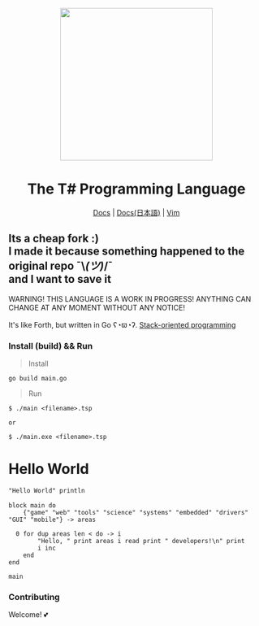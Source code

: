 <div align="center">
    <br>
    <img width="300px" src="https://user-images.githubusercontent.com/81926489/150945785-a4b40a2c-e68b-4bf8-b68c-009cc33985ba.PNG">
    <h1> The T# Programming Language</h1>


[Docs](https://github.com/Stasenko-Konstantin/Tsharp/blob/main/DOC/docs.md) |
[Docs(日本語)](https://github.com/Stasenko-Konstantin/Tsharp/blob/main/DOC/ドキュメント.md) |
[Vim](https://github.com/Stasenko-Konstantin/Tsharp/blob/main/editor/tsharp.vim)
</div>

Its a cheap fork :)
<br>
I made it because something happened to the original repo ¯\\_(ツ)_/¯
<br>
and I want to save it
---
WARNING! THIS LANGUAGE IS A WORK IN PROGRESS! ANYTHING CAN CHANGE AT ANY MOMENT WITHOUT ANY NOTICE!
<br><br>
It's like Forth, but written in Go ʕ◔ϖ◔ʔ.
<a href="https://en.wikipedia.org/wiki/Stack-oriented_programming">Stack-oriented programming</a>

### Install (build) && Run

> Install
```
go build main.go
```

> Run
```
$ ./main <filename>.tsp

or

$ ./main.exe <filename>.tsp
```

# Hello World
```pascal
"Hello World" println
```
```Crystal
block main do
    {"game" "web" "tools" "science" "systems" "embedded" "drivers" "GUI" "mobile"} -> areas

  0 for dup areas len < do -> i
        "Hello, " print areas i read print " developers!\n" print
        i inc
    end
end

main
```

### Contributing
Welcome! 💕
